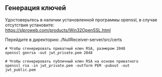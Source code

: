 ## Генерация ключей
Удостоверьтесь в наличии установленной программы openssl, в случае отсутствия установите: https://slproweb.com/products/Win32OpenSSL.html

Перейдите в директорию ./NullReceiver-server/src/certs

```shell
# Чтобы сгенерировать приватный ключ RSA, размером 2048
openssl genrsa -out jwt_private.pem 2048
```

```shell
# Чтобы сгенерировать публичный ключ RSA на основе приватного
openssl rsa -in jwt_private.pem -outform PEM -pubout -out jwt_public.pem
```